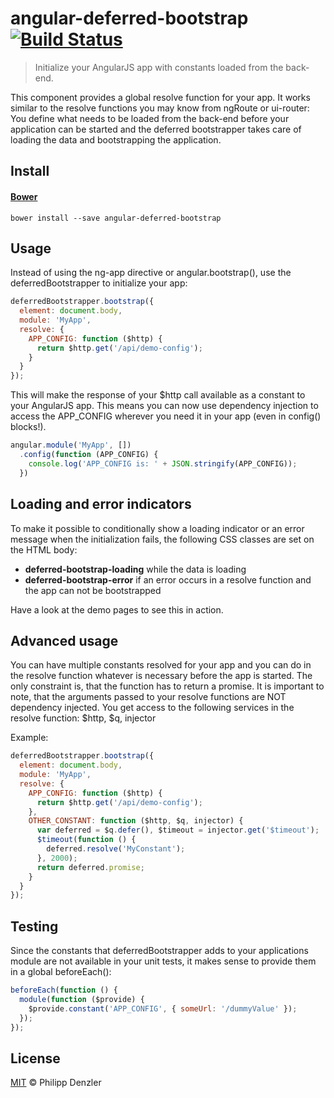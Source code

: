 # angular-deferred-bootstrap [![Build Status](https://travis-ci.org/philippd/angular-deferred-bootstrap.svg?branch=master)](https://travis-ci.org/philippd/angular-deferred-bootstrap)

> Initialize your AngularJS app with constants loaded from the back-end.

This component provides a global resolve function for your app. It works similar to the resolve functions you may know from ngRoute or ui-router: You define what needs to be loaded from the back-end before your application can be started and the deferred bootstrapper takes care of loading the data and bootstrapping the application.

## Install

#### [Bower](http://bower.io)

```
bower install --save angular-deferred-bootstrap
```

## Usage

Instead of using the ng-app directive or angular.bootstrap(), use the deferredBootstrapper to initialize your app:
```js
deferredBootstrapper.bootstrap({
  element: document.body,
  module: 'MyApp',
  resolve: {
    APP_CONFIG: function ($http) {
      return $http.get('/api/demo-config');
    }
  }
});
```

This will make the response of your $http call available as a constant to your AngularJS app. This means you can now use dependency injection to access the APP_CONFIG wherever you need it in your app (even in config() blocks!).
```js
angular.module('MyApp', [])
  .config(function (APP_CONFIG) {
    console.log('APP_CONFIG is: ' + JSON.stringify(APP_CONFIG));
  })
```

## Loading and error indicators
To make it possible to conditionally show a loading indicator or an error message when the initialization fails, the following CSS classes are set on the HTML body:

* **deferred-bootstrap-loading** while the data is loading
* **deferred-bootstrap-error** if an error occurs in a resolve function and the app can not be bootstrapped

Have a look at the demo pages to see this in action.

## Advanced usage
You can have multiple constants resolved for your app and you can do in the resolve function whatever is necessary before the app is started. The only constraint is, that the function has to return a promise. It is important to note, that the arguments passed to your resolve functions are NOT dependency injected. You get access to the following services in the resolve function: $http, $q, injector

Example:
```js
deferredBootstrapper.bootstrap({
  element: document.body,
  module: 'MyApp',
  resolve: {
    APP_CONFIG: function ($http) {
      return $http.get('/api/demo-config');
    },
    OTHER_CONSTANT: function ($http, $q, injector) {
      var deferred = $q.defer(), $timeout = injector.get('$timeout');
      $timeout(function () {
        deferred.resolve('MyConstant');
      }, 2000);
      return deferred.promise;
    }
  }
});
```

## Testing
Since the constants that deferredBootstrapper adds to your applications module are not available in your unit tests, it makes sense to provide them in a global beforeEach():
```js
beforeEach(function () {
  module(function ($provide) {
    $provide.constant('APP_CONFIG', { someUrl: '/dummyValue' });
  });
});
```

## License

[MIT](http://opensource.org/licenses/MIT) © Philipp Denzler
